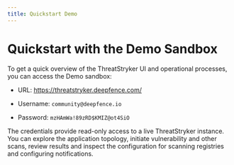 ```yaml
---
title: Quickstart Demo
---
```


# Quickstart with the Demo Sandbox

To get a quick overview of the ThreatStryker UI and operational processes, you can access the Demo sandbox:

 * URL: https://threatstryker.deepfence.com/

 * Username: `community@deepfence.io`

 * Password: `mzHAmWa!89zRD$KMIZ@ot4SiO`

The credentials provide read-only access to a live ThreatStryker instance.  You can explore the application topology, initiate vulnerability and other scans, review results and inspect the configuration for scanning registries and configuring notifications.
